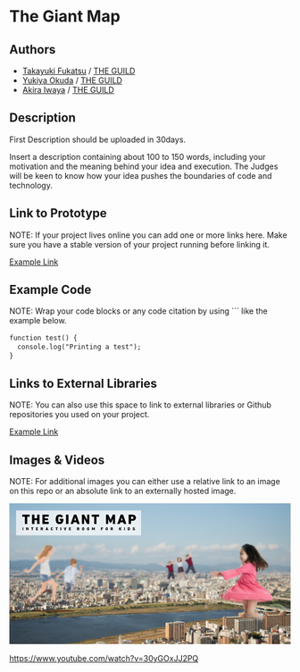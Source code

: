 # The Giant Map

## Authors
- [Takayuki Fukatsu](https://github.com/fladdict) / [THE GUILD](https://github.com/orgs/theguildjp)
- [Yukiya Okuda](https://github.com/alumican) / [THE GUILD](https://github.com/orgs/theguildjp)
- [Akira Iwaya](https://github.com/akira108) / [THE GUILD](https://github.com/orgs/theguildjp)

## Description
First Description should be uploaded in 30days.


Insert a description containing about 100 to 150 words, including your motivation and the meaning behind your idea and execution. The Judges will be keen to know how your idea pushes the boundaries of code and technology. 

## Link to Prototype
NOTE: If your project lives online you can add one or more links here. Make sure you have a stable version of your project running before linking it.

[Example Link](http://www.google.com "Example Link")

## Example Code
NOTE: Wrap your code blocks or any code citation by using ``` like the example below.
```
function test() {
  console.log("Printing a test");
}
```
## Links to External Libraries
 NOTE: You can also use this space to link to external libraries or Github repositories you used on your project.

[Example Link](http://www.google.com "Example Link")

## Images & Videos
NOTE: For additional images you can either use a relative link to an image on this repo or an absolute link to an externally hosted image.

![Example Image](project_images/cover.jpg?raw=true "Example Image")

https://www.youtube.com/watch?v=30yGOxJJ2PQ
